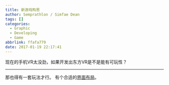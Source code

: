 ```yaml
---
title: 新游戏构思
author: Semprathlon / Simfae Dean
tags: []
categories:
  - Graphic
  - Developing
  - Game
abbrlink: ffafa779
date: 2017-01-19 22:17:41
---
```

现在的手机VR太没劲，如果开发出东方VR是不是能有可玩性？  

------
那也得有一套玩法才行。
有个合适的[界面布局](https://zhuanlan.zhihu.com/p/23545299)。